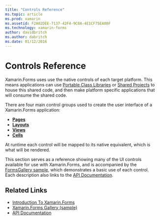 ```yaml
---
title: "Controls Reference"
ms.topic: article
ms.prod: xamarin
ms.assetid: F2A02DEE-7137-42F4-9C0A-4E1CF75EA08F
ms.technology: xamarin-forms
author: davidbritch
ms.author: dabritch
ms.date: 01/12/2016
---
```


# Controls Reference

Xamarin.Forms uses
  use the native controls of each target platform.
  This means applications can use [Portable Class Libraries](~/cross-platform/app-fundamentals/pcl.md) or [Shared Projects](~/cross-platform/app-fundamentals/shared-projects.md)
  to house this shared code, and then make platform
  specific applications that will consume the shared code.

There are four main control groups used to create the user
  interface of a Xamarin.Forms application:

- [**Pages**](pages.md)
- [**Layouts**](layouts.md)
- [**Views**](views.md)
- [**Cells**](cells.md)

At runtime each
  control will be mapped to its native equivalent,
  which is what will be rendered.

This section serves as a reference showing many of
  the UI controls available for use with Xamarin.Forms,
  and is accompanied by the [FormsGallery sample](https://developer.xamarin.com/samples/FormsGallery/),
  which demonstrates a basic use of each control.
  Each description also links to
  the [API Documentation](https://developer.xamarin.com/api/namespace/Xamarin.Forms/).



## Related Links

- [Introduction To Xamarin.Forms](~/xamarin-forms/get-started/introduction-to-xamarin-forms.md)
- [Xamarin.Forms Gallery (sample)](https://developer.xamarin.com/samples/FormsGallery/)
- [API Documentation](https://developer.xamarin.com/api/namespace/Xamarin.Forms/)
